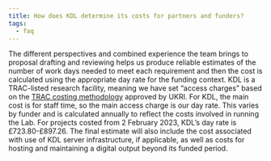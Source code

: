 ```yaml
---
title: How does KDL determine its costs for partners and funders?
tags:
  - faq
---
```


The different perspectives and combined experience the team brings to proposal drafting and reviewing helps us produce reliable estimates of the number of work days needed to meet each requirement and then the cost is calculated using the appropriate day rate for the funding context. KDL is a TRAC-listed research facility, meaning we have set “access charges” based on the [TRAC costing methodology](https://www.trac.ac.uk/about/) approved by UKRI. For KDL, the main cost is for staff time, so the main access charge is our day rate. This varies by funder and is calculated annually to reflect the costs involved in running the Lab. For projects costed from 2 February 2023, KDL’s day rate is £723.80-£897.26. The final estimate will also include the cost associated with use of KDL server infrastructure, if applicable, as well as costs for hosting and maintaining a digital output beyond its funded period.
